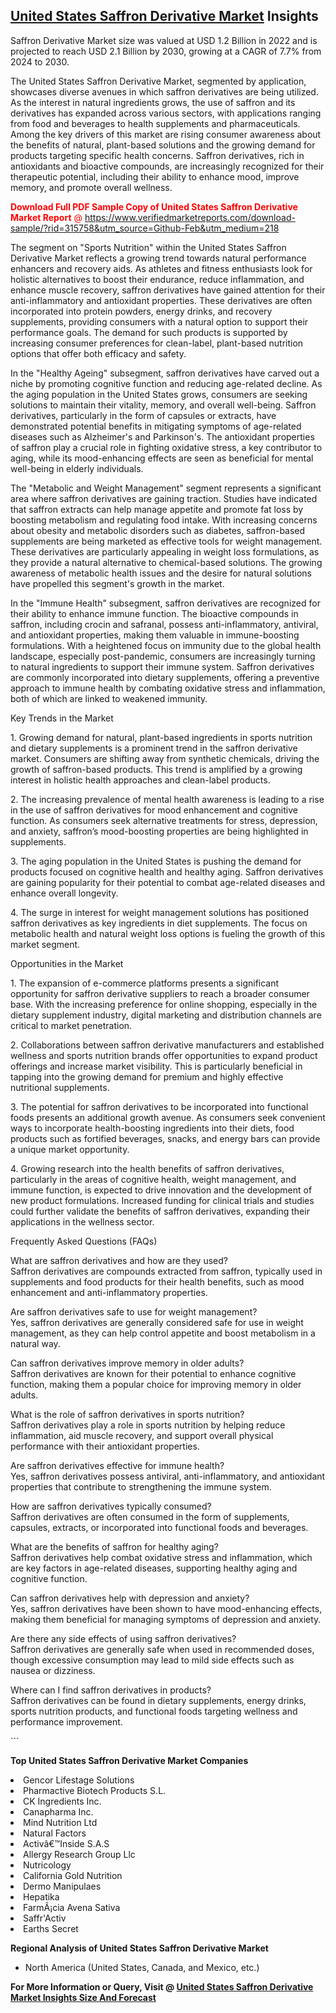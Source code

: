 <h2><a href="https://www.verifiedmarketreports.com/download-sample/?rid=315758&amp;utm_source=Github-Feb&amp;utm_medium=218" target="_blank">United States Saffron Derivative Market</a> Insights</h2><p>Saffron Derivative Market size was valued at USD 1.2 Billion in 2022 and is projected to reach USD 2.1 Billion by 2030, growing at a CAGR of 7.7% from 2024 to 2030.</p><p> <p>The United States Saffron Derivative Market, segmented by application, showcases diverse avenues in which saffron derivatives are being utilized. As the interest in natural ingredients grows, the use of saffron and its derivatives has expanded across various sectors, with applications ranging from food and beverages to health supplements and pharmaceuticals. Among the key drivers of this market are rising consumer awareness about the benefits of natural, plant-based solutions and the growing demand for products targeting specific health concerns. Saffron derivatives, rich in antioxidants and bioactive compounds, are increasingly recognized for their therapeutic potential, including their ability to enhance mood, improve memory, and promote overall wellness.</p> <p><p><span class=""><span style="color: #ff0000;"><strong>Download Full PDF Sample Copy of United States Saffron Derivative Market Report</strong> @ </span><a href="https://www.verifiedmarketreports.com/download-sample/?rid=315758&amp;utm_source=Github-Feb&amp;utm_medium=218" target="_blank">https://www.verifiedmarketreports.com/download-sample/?rid=315758&amp;utm_source=Github-Feb&amp;utm_medium=218</a></span></p></p> <p>The segment on "Sports Nutrition" within the United States Saffron Derivative Market reflects a growing trend towards natural performance enhancers and recovery aids. As athletes and fitness enthusiasts look for holistic alternatives to boost their endurance, reduce inflammation, and enhance muscle recovery, saffron derivatives have gained attention for their anti-inflammatory and antioxidant properties. These derivatives are often incorporated into protein powders, energy drinks, and recovery supplements, providing consumers with a natural option to support their performance goals. The demand for such products is supported by increasing consumer preferences for clean-label, plant-based nutrition options that offer both efficacy and safety.</p> <p>In the "Healthy Ageing" subsegment, saffron derivatives have carved out a niche by promoting cognitive function and reducing age-related decline. As the aging population in the United States grows, consumers are seeking solutions to maintain their vitality, memory, and overall well-being. Saffron derivatives, particularly in the form of capsules or extracts, have demonstrated potential benefits in mitigating symptoms of age-related diseases such as Alzheimer's and Parkinson's. The antioxidant properties of saffron play a crucial role in fighting oxidative stress, a key contributor to aging, while its mood-enhancing effects are seen as beneficial for mental well-being in elderly individuals.</p> <p>The "Metabolic and Weight Management" segment represents a significant area where saffron derivatives are gaining traction. Studies have indicated that saffron extracts can help manage appetite and promote fat loss by boosting metabolism and regulating food intake. With increasing concerns about obesity and metabolic disorders such as diabetes, saffron-based supplements are being marketed as effective tools for weight management. These derivatives are particularly appealing in weight loss formulations, as they provide a natural alternative to chemical-based solutions. The growing awareness of metabolic health issues and the desire for natural solutions have propelled this segment's growth in the market.</p> <p>In the "Immune Health" subsegment, saffron derivatives are recognized for their ability to enhance immune function. The bioactive compounds in saffron, including crocin and safranal, possess anti-inflammatory, antiviral, and antioxidant properties, making them valuable in immune-boosting formulations. With a heightened focus on immunity due to the global health landscape, especially post-pandemic, consumers are increasingly turning to natural ingredients to support their immune system. Saffron derivatives are commonly incorporated into dietary supplements, offering a preventive approach to immune health by combating oxidative stress and inflammation, both of which are linked to weakened immunity.</p> <p>Key Trends in the Market</p> <p>1. Growing demand for natural, plant-based ingredients in sports nutrition and dietary supplements is a prominent trend in the saffron derivative market. Consumers are shifting away from synthetic chemicals, driving the growth of saffron-based products. This trend is amplified by a growing interest in holistic health approaches and clean-label products.</p> <p>2. The increasing prevalence of mental health awareness is leading to a rise in the use of saffron derivatives for mood enhancement and cognitive function. As consumers seek alternative treatments for stress, depression, and anxiety, saffron’s mood-boosting properties are being highlighted in supplements.</p> <p>3. The aging population in the United States is pushing the demand for products focused on cognitive health and healthy aging. Saffron derivatives are gaining popularity for their potential to combat age-related diseases and enhance overall longevity.</p> <p>4. The surge in interest for weight management solutions has positioned saffron derivatives as key ingredients in diet supplements. The focus on metabolic health and natural weight loss options is fueling the growth of this market segment.</p> <p>Opportunities in the Market</p> <p>1. The expansion of e-commerce platforms presents a significant opportunity for saffron derivative suppliers to reach a broader consumer base. With the increasing preference for online shopping, especially in the dietary supplement industry, digital marketing and distribution channels are critical to market penetration.</p> <p>2. Collaborations between saffron derivative manufacturers and established wellness and sports nutrition brands offer opportunities to expand product offerings and increase market visibility. This is particularly beneficial in tapping into the growing demand for premium and highly effective nutritional supplements.</p> <p>3. The potential for saffron derivatives to be incorporated into functional foods presents an additional growth avenue. As consumers seek convenient ways to incorporate health-boosting ingredients into their diets, food products such as fortified beverages, snacks, and energy bars can provide a unique market opportunity.</p> <p>4. Growing research into the health benefits of saffron derivatives, particularly in the areas of cognitive health, weight management, and immune function, is expected to drive innovation and the development of new product formulations. Increased funding for clinical trials and studies could further validate the benefits of saffron derivatives, expanding their applications in the wellness sector.</p> <p>Frequently Asked Questions (FAQs)</p> <p>What are saffron derivatives and how are they used? <br> Saffron derivatives are compounds extracted from saffron, typically used in supplements and food products for their health benefits, such as mood enhancement and anti-inflammatory properties.</p> <p>Are saffron derivatives safe to use for weight management? <br> Yes, saffron derivatives are generally considered safe for use in weight management, as they can help control appetite and boost metabolism in a natural way.</p> <p>Can saffron derivatives improve memory in older adults? <br> Saffron derivatives are known for their potential to enhance cognitive function, making them a popular choice for improving memory in older adults.</p> <p>What is the role of saffron derivatives in sports nutrition? <br> Saffron derivatives play a role in sports nutrition by helping reduce inflammation, aid muscle recovery, and support overall physical performance with their antioxidant properties.</p> <p>Are saffron derivatives effective for immune health? <br> Yes, saffron derivatives possess antiviral, anti-inflammatory, and antioxidant properties that contribute to strengthening the immune system.</p> <p>How are saffron derivatives typically consumed? <br> Saffron derivatives are often consumed in the form of supplements, capsules, extracts, or incorporated into functional foods and beverages.</p> <p>What are the benefits of saffron for healthy aging? <br> Saffron derivatives help combat oxidative stress and inflammation, which are key factors in age-related diseases, supporting healthy aging and cognitive function.</p> <p>Can saffron derivatives help with depression and anxiety? <br> Yes, saffron derivatives have been shown to have mood-enhancing effects, making them beneficial for managing symptoms of depression and anxiety.</p> <p>Are there any side effects of using saffron derivatives? <br> Saffron derivatives are generally safe when used in recommended doses, though excessive consumption may lead to mild side effects such as nausea or dizziness.</p> <p>Where can I find saffron derivatives in products? <br> Saffron derivatives can be found in dietary supplements, energy drinks, sports nutrition products, and functional foods targeting wellness and performance improvement.</p> ```</p><p><strong>Top United States Saffron Derivative Market Companies</strong></p><div data-test-id=""><p><li>Gencor Lifestage Solutions</li><li> Pharmactive Biotech Products S.L.</li><li> CK Ingredients Inc.</li><li> Canapharma Inc.</li><li> Mind Nutrition Ltd</li><li> Natural Factors</li><li> Activâ€™Inside S.A.S</li><li> Allergy Research Group Llc</li><li> Nutricology</li><li> California Gold Nutrition</li><li> Dermo Manipulaes</li><li> Hepatika</li><li> FarmÃ¡cia Avena Sativa</li><li> Saffr'Activ</li><li> Earths Secret</li></p><div><strong>Regional Analysis of&nbsp;United States Saffron Derivative Market</strong></div><ul><li dir="ltr"><p dir="ltr">North America&nbsp;(United States, Canada, and Mexico, etc.)</p></li></ul><p><strong>For More Information or Query, Visit @&nbsp;</strong><strong><a href="https://www.verifiedmarketreports.com/product/saffron-derivative-market/?utm_source=Github-Feb&amp;utm_medium=218" target="_blank">United States Saffron Derivative Market Insights Size And Forecast</a></strong></p></div>
